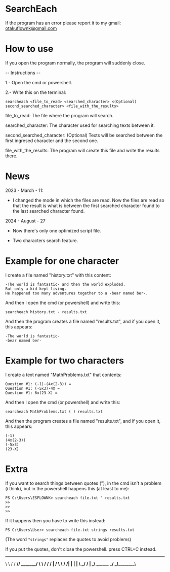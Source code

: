 # SearchEach

If the program has an error please report it to my gmail: otakuflownk@gmail.com

# How to use

If you open the program normally, the program will suddenly close.

-- Instructions --

1.- Open the cmd or powershell.

2.- Write this on the terminal:

    searcheach <file_to_read> <searched_character> <(Optional) second_searched_character> <file_with_the_results>

file_to_read: The file where the program will search.

searched_character: The character used for searching texts between it.

second_searched_character: (Optional) Texts will be searched between the first ingresed character and the second one.

file_with_the_results: The program will create this file and write the results there.

# News

2023 - March - 11:

* I changed the mode in which the files are read. Now the files are read so that the result is what is between the first searched character found to the last searched character found.

2024 - August - 27

* Now there's only one optimized script file.

* Two characters search feature.

# Example for one character

I create a file named "history.txt" with this content:

```text file
-The world is fantastic- and then the world exploded.
But only a kid kept living.
He happened too many adventures together to a -bear named ber-.
```

And then I open the cmd (or powershell) and write this:
```console
searcheach history.txt - results.txt
```

And then the program creates a file named "results.txt", and if you open it, this appears:

```text file
-The world is fantastic-
-bear named ber-
```

# Example for two characters

I create a text named "MathProblems.txt" that contents:

```text file
Question #1: (-1)-(4x(2-3)) =
Question #1: (-5x3)-4X =
Question #1: 6x(23-X) =
```

And then I open the cmd (or powershell) and write this:
```console
searcheach MathProblems.txt ( ) results.txt
```

And then the program creates a file named "results.txt", and if you open it, this appears:

```text file
(-1)
(4x(2-3))
(-5x3)
(23-X)
```

# Extra

If you want to search things between quotes ("), in the cmd isn't a problem (i think), but in the powershell happens this (at least to me):

    PS C:\Users\ESFLOWNK> searcheach file.txt " results.txt
    >>
    >>
    >>

If it happens then you have to write this instead:

    PS C:\Users\User> searcheach file.txt strings results.txt

(The word `"strings"` replaces the quotes to avoid problems)


If you put the quotes, don't close the powershell. press CTRL+C instead.

____                  ________________________
\    \                 /    /    ______//     _______/
  \    \             /    /    /           |     /
    \    \         /    /|   |           |    |
      \    \___/    /  |    \_______\     \________
        \_______/     \__________\\___________\